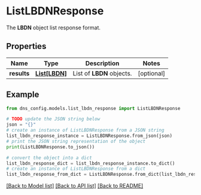 # ListLBDNResponse

The __LBDN__ object list response format.

## Properties

Name | Type | Description | Notes
------------ | ------------- | ------------- | -------------
**results** | [**List[LBDN]**](LBDN.md) | List of __LBDN__ objects. | [optional] 

## Example

```python
from dns_config.models.list_lbdn_response import ListLBDNResponse

# TODO update the JSON string below
json = "{}"
# create an instance of ListLBDNResponse from a JSON string
list_lbdn_response_instance = ListLBDNResponse.from_json(json)
# print the JSON string representation of the object
print(ListLBDNResponse.to_json())

# convert the object into a dict
list_lbdn_response_dict = list_lbdn_response_instance.to_dict()
# create an instance of ListLBDNResponse from a dict
list_lbdn_response_from_dict = ListLBDNResponse.from_dict(list_lbdn_response_dict)
```
[[Back to Model list]](../README.md#documentation-for-models) [[Back to API list]](../README.md#documentation-for-api-endpoints) [[Back to README]](../README.md)


